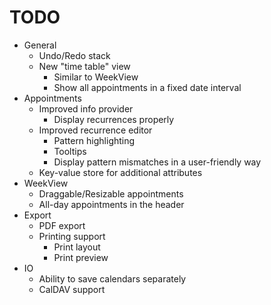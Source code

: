 # TODO

* General
    * Undo/Redo stack
    * New "time table" view
        * Similar to WeekView
        * Show all appointments in a fixed date interval
* Appointments
    * Improved info provider
        * Display recurrences properly
    * Improved recurrence editor
        * Pattern highlighting
        * Tooltips
        * Display pattern mismatches in a user-friendly way
    * Key-value store for additional attributes
* WeekView
    * Draggable/Resizable appointments
    * All-day appointments in the header
* Export
    * PDF export
    * Printing support
        * Print layout
        * Print preview
* IO
    * Ability to save calendars separately
    * CalDAV support
